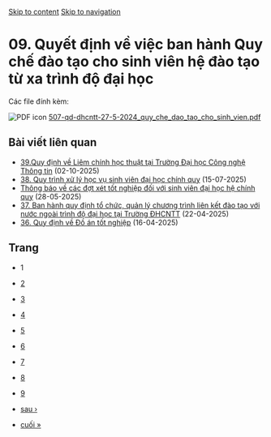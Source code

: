 [Skip to content](https://daa.uit.edu.vn/09-quyet-dinh-ve-viec-ban-hanh-quy-che-dao-tao-cho-sinh-vien-he-dao-tao-tu-xa-trinh-do-dai-hoc#main)
 [Skip to navigation](https://daa.uit.edu.vn/09-quyet-dinh-ve-viec-ban-hanh-quy-che-dao-tao-cho-sinh-vien-he-dao-tao-tu-xa-trinh-do-dai-hoc#main-nav)

09\. Quyết định về việc ban hành Quy chế đào tạo cho sinh viên hệ đào tạo từ xa trình độ đại học
================================================================================================

Các file đính kèm: 

 ![PDF icon](https://daa.uit.edu.vn/modules/file/icons/application-pdf.png "application/pdf") [507-qd-dhcntt-27-5-2024\_quy\_che\_dao\_tao\_cho\_sinh\_vien.pdf](https://daa.uit.edu.vn/sites/daa/files/202412/507-qd-dhcntt-27-5-2024_quy_che_dao_tao_cho_sinh_vien.pdf)

Bài viết liên quan
------------------

*   [39.Quy định về Liêm chính học thuật tại Trường Đại học Công nghệ Thông tin](https://daa.uit.edu.vn/39quy-dinh-ve-liem-chinh-hoc-thuat-tai-truong-dai-hoc-cong-nghe-thong-tin)
     (02-10-2025)
*   [38\. Quy trình xử lý học vụ sinh viên đại học chính quy](https://daa.uit.edu.vn/38-quy-trinh-xu-ly-hoc-vu-sinh-vien-dai-hoc-chinh-quy)
     (15-07-2025)
*   [Thông báo về các đợt xét tốt nghiệp đối với sinh viên đại học hệ chính quy](https://daa.uit.edu.vn/thong-bao-ve-cac-dot-xet-tot-nghiep-doi-voi-sinh-vien-dai-hoc-he-chinh-quy)
     (28-05-2025)
*   [37\. Ban hành quy định tổ chức, quản lý chương trình liên kết đào tạo với nước ngoài trình độ đại học tại Trường ĐHCNTT](https://daa.uit.edu.vn/37-ban-hanh-quy-dinh-chuc-quan-ly-chuong-trinh-lien-ket-dao-tao-voi-nuoc-ngoai-trinh-do-dai-hoc-tai)
     (22-04-2025)
*   [36\. Quy định về Đồ án tốt nghiệp](https://daa.uit.edu.vn/36-quy-dinh-ve-do-tot-nghiep)
     (16-04-2025)

Trang
-----

*   1
*   [2](https://daa.uit.edu.vn/09-quyet-dinh-ve-viec-ban-hanh-quy-che-dao-tao-cho-sinh-vien-he-dao-tao-tu-xa-trinh-do-dai-hoc?page=1 "Đến trang 2")
    
*   [3](https://daa.uit.edu.vn/09-quyet-dinh-ve-viec-ban-hanh-quy-che-dao-tao-cho-sinh-vien-he-dao-tao-tu-xa-trinh-do-dai-hoc?page=2 "Đến trang 3")
    
*   [4](https://daa.uit.edu.vn/09-quyet-dinh-ve-viec-ban-hanh-quy-che-dao-tao-cho-sinh-vien-he-dao-tao-tu-xa-trinh-do-dai-hoc?page=3 "Đến trang 4")
    
*   [5](https://daa.uit.edu.vn/09-quyet-dinh-ve-viec-ban-hanh-quy-che-dao-tao-cho-sinh-vien-he-dao-tao-tu-xa-trinh-do-dai-hoc?page=4 "Đến trang 5")
    
*   [6](https://daa.uit.edu.vn/09-quyet-dinh-ve-viec-ban-hanh-quy-che-dao-tao-cho-sinh-vien-he-dao-tao-tu-xa-trinh-do-dai-hoc?page=5 "Đến trang 6")
    
*   [7](https://daa.uit.edu.vn/09-quyet-dinh-ve-viec-ban-hanh-quy-che-dao-tao-cho-sinh-vien-he-dao-tao-tu-xa-trinh-do-dai-hoc?page=6 "Đến trang 7")
    
*   [8](https://daa.uit.edu.vn/09-quyet-dinh-ve-viec-ban-hanh-quy-che-dao-tao-cho-sinh-vien-he-dao-tao-tu-xa-trinh-do-dai-hoc?page=7 "Đến trang 8")
    
*   [9](https://daa.uit.edu.vn/09-quyet-dinh-ve-viec-ban-hanh-quy-che-dao-tao-cho-sinh-vien-he-dao-tao-tu-xa-trinh-do-dai-hoc?page=8 "Đến trang 9")
    
*   [sau ›](https://daa.uit.edu.vn/09-quyet-dinh-ve-viec-ban-hanh-quy-che-dao-tao-cho-sinh-vien-he-dao-tao-tu-xa-trinh-do-dai-hoc?page=1 "Đến trang kế sau")
    
*   [cuối »](https://daa.uit.edu.vn/09-quyet-dinh-ve-viec-ban-hanh-quy-che-dao-tao-cho-sinh-vien-he-dao-tao-tu-xa-trinh-do-dai-hoc?page=8 "Đến trang cuối cùng")